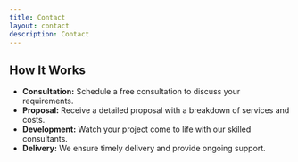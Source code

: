 ```yaml
---
title: Contact
layout: contact
description: Contact
---
```


## How It Works


- **Consultation:** Schedule a free consultation to discuss your requirements.
- **Proposal:** Receive a detailed proposal with a breakdown of services and costs.
- **Development:** Watch your project come to life with our skilled consultants.
- **Delivery:** We ensure timely delivery and provide ongoing support.
